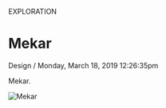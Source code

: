 <p class="type">EXPLORATION</p>

# Mekar

<p class="meta">Design  /  Monday, March 18, 2019 12:26:35pm</p>

Mekar.

![Mekar](https://farooq-agent.web.app/assets/images/works/large/mekar.jpg)
